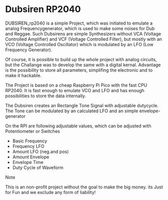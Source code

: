 # Dubsiren RP2040

DUBSIREN_rp2040 is a simple Project, which was initiated to emulate a analog Frequencygenerator, which is used to make some noises for Dub and Reggae.
Such Dubsirens are simple Synthesizers without VCA (Voltage Controlled Amplifier) and VCF (Voltage Controlled Filter), 
but mostly with an VCO (Voltage Controlled Oscillator) which is modulated by an LFO (Low Frequency Generator).

Of course, it is possible to build up the whole project with analog circuits, but the Challange was to develop the same with a digital kernal. 
Advantage is the possibility to store all parameters, simplifing the electronic and to make it hackable.

The Project is based on a cheap Raspberry Pi Pico with the fast CPU RP2040. It is fast enough to emulate VCO and LFO and has enough possibilities to store the data internally.

The Dubsiren creates an Rectangle Tone Signal with adjustable dutycycle.
The Tone can be modulated by an calculated LFO and an simple envelope-generator

On the RPI are following adjustable values, which can be adjusted with Potentiometer or Switches

* Basic Frequency
* Frequency LFO
* Amount LFO (neg.and pos)
* Amount Envelope
* Envelope Time
* Duty Cycle of Waveform

>[!NOTE]
   >
   >This is an non-profit project without the goal to make the big money.
   > its Just for Fun and we exclude any form of liability!


